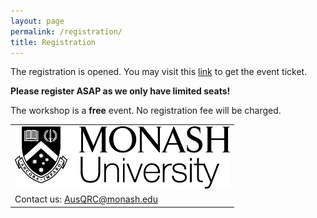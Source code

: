 ```yaml
---
layout: page
permalink: /registration/
title: Registration
---
```


The registration is opened. You may visit this [link](https://events.humanitix.com/ausqrc) to get the event ticket.

**Please register ASAP as we only have limited seats!**

The workshop is a **free** event. No registration fee will be charged. 

<table style="width:100%; border:none">
  <tr>
    <td style="text-align:center;border:none"><img src="/assets/img/monash.png" height="100"></td>
  </tr>
  <tr>
    <td style="text-align:left;border:none">Contact us: <a href="mailto:AusQRC@monash.edu">AusQRC@monash.edu</a></td>
  </tr>
</table>